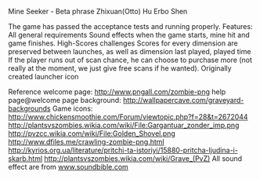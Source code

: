 Mine Seeker - Beta phrase
Zhixuan(Otto) Hu
Erbo Shen


The game has passed the acceptance tests and running properly.
Features:
All general requirements
Sound effects when the game starts, mine hit and game finishes.
High-Scores challenges
Scores for every dimension are preserved between launches, as well as dimension last played, played time
If the player runs out of scan chance, he can choose to purchase more (not really at the moment, we just give free scans if he wanted).
Originally created launcher icon

Reference
welcome page:
http://www.pngall.com/zombie-png
help page@welcome page background:
http://wallpapercave.com/graveyard-backgrounds
Game icons:
http://www.chickensmoothie.com/Forum/viewtopic.php?f=28&t=2672044
http://plantsvszombies.wikia.com/wiki/File:Gargantuar_zonder_imp.png
http://pvzcc.wikia.com/wiki/File:Golden_Shovel.png
http://www.dfiles.me/crawling-zombie-png.html
http://kyrios.org.ua/literature/pritchi-ta-istoriyi/15880-pritcha-ljudina-i-skarb.html
http://plantsvszombies.wikia.com/wiki/Grave_(PvZ)
All sound effect are from
www.soundbible.com